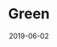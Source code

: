 ---
title: Green
date: '2019-06-02'
thumb_image: images/mar-4yo/4-mar-green.jpg
thumb_image_alt: Green
image: images/mar-4yo/4-mar-green.jpg
image_alt: Green
template: project
---	